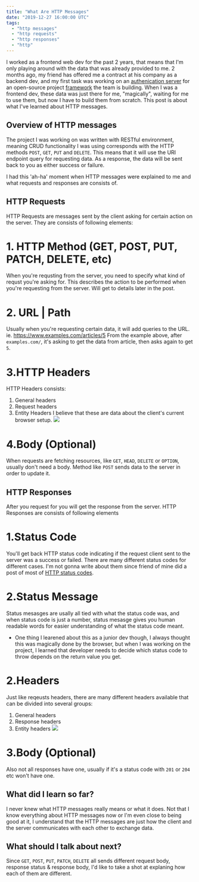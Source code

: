 ```yaml
---
title: "What Are HTTP Messages"
date: "2019-12-27 16:00:00 UTC"
tags:
  - "http messages"
  - "http requests"
  - "http responses"
  - "http"
---
```


I worked as a frontend web dev for the past 2 years, that means that I'm only playing around with the data that was already provided to me.
2 months ago, my friend has offered me a contract at his company as a backend dev, and my first task was working on an [authenication server](https://github.com/curveball/a12n-server) for an open-source project [framework](https://github.com/curveball) the team is building. When I was a frontend dev, these data was just there for me, "magically", waiting for me to use them, but now I have to build them from scratch.
This post is about what I've learned about HTTP messages.

## Overview of HTTP messages
The project I was working on was written with RESTful environment, meaning CRUD functionality I was using corresponds with the HTTP methods `POST`, `GET`, `PUT` and `DELETE`. This means that it will use the URI endpoint query for requesting data. As a response, the data will be sent back to you as either success or failure.

I had this 'ah-ha' moment when HTTP messages were explained to me and what requests and responses are consists of.

## HTTP Requests
HTTP Requests are messages sent by the client asking for certain action on the server. They are consists of following elements:

# 1. HTTP Method (GET, POST, PUT, PATCH, DELETE, etc)
When you're requsting from the server, you need to specify what kind of requst you're asking for.
This describes the action to be performed when you're requesting from the server. Will get to details later in the post.
# 2. URL | Path
Usually when you're requesting certain data, it will add queries to the URL.
ie. https://www.examples.com/articles/5
From the example above, after `examples.com/`, it's asking to get the data from article, then asks again to get `5`.

# 3.HTTP Headers
HTTP Headers consists:
1. General headers
2. Request headers
3. Entity Headers
I believe that these are data about the client's current browser setup.
<a href="https://developer.mozilla.org/en-US/docs/Web/HTTP/Messages"><img src="https://media.prod.mdn.mozit.cloud/attachments/2016/08/31/13821/6f88b7d65091c3afafa8e3c04fdc1186/HTTP_Request_Headers2.png" style="max-width: 100%"></a>

# 4.Body (Optional)
When requests are fetching resources, like `GET`, `HEAD`, `DELETE` or `OPTION`, usually don't need a body. Method like `POST` sends data to the server in order to update it.

## HTTP Responses
After you request for you will get the response from the server. HTTP Responses are consists of following elements

# 1.Status Code
You'll get back HTTP status code indicating if the request client sent to the server was a success or failed. There are many different status codes for different cases. I'm not gonna write about them since friend of mine did a post of most of [HTTP status codes](https://evertpot.com/http/).

# 2.Status Message
Status mesasges are usally all tied with what the status code was, and when status code is just a number, status mesasge gives you human readable words for easier understanding of what the status code meant.

* One thing I learened about this as a junior dev though, I always thought this was magically done by the browser, but when I was working on the project, I learned that developer needs to decide which status code to throw depends on the return value you get.

# 2.Headers
Just like reqeusts headers, there are many different headers available that can be divided into several groups:
1. General headers
2. Response headers
3. Entity headers
<a href="https://developer.mozilla.org/en-US/docs/Web/HTTP/Messages"><img src="https://media.prod.mdn.mozit.cloud/attachments/2016/08/31/13823/0a5a12cef96993c8d6fa843d7230a9d9/HTTP_Response_Headers2.png" style="max-width: 100%"></a>

# 3.Body (Optional)
Also not all responses have one, usually if it's a status code with `201` or `204` etc won't have one.

## What did I learn so far?
I never knew what HTTP messages really means or what it does. Not that I know everything about HTTP messages now or I'm even close to being good at it, I understand that the HTTP messages are just how the client and the server communicates with each other to exchange data.

## What should I talk about next?
Since `GET`, `POST`, `PUT`, `PATCH`, `DELETE` all sends different request body, response status & response body, I'd like to take a shot at explaning how each of them are different.